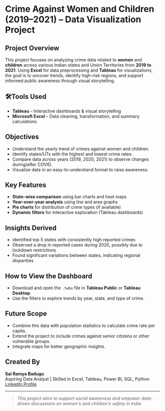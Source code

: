 # Crime Against Women and Children (2019–2021) – Data Visualization Project

## Project Overview

This project focuses on analyzing crime data related to **women** and **children** across various Indian states and Union Territories from **2019 to 2021**. Using **Excel** for data preprocessing and **Tableau** for visualizations, the goal is to uncover trends, identify high-risk regions, and support informed public awareness through visual storytelling.

## 🛠Tools Used

- **Tableau** – Interactive dashboards & visual storytelling
- **Microsoft Excel** – Data cleaning, transformation, and summary calculations

## Objectives

- Understand the yearly trend of crimes against women and children.
- Identify states/UTs with the highest and lowest crime rates.
- Compare data across years (2019, 2020, 2021) to observe changes during/after COVID.
- Visualize data in an easy-to-understand format to raise awareness.

## Key Features

- **State-wise comparison** using bar charts and heat maps
- **Year-over-year analysis** using line and area graphs
- **Pie charts** for distribution of crime types (if available)
- **Dynamic filters** for interactive exploration (Tableau dashboards)

## Insights Derived

- Identified top 5 states with consistently high reported crimes
- Observed a drop in reported cases during 2020, possibly due to lockdown restrictions
- Found significant variations between states, indicating regional disparities

## How to View the Dashboard

- Download and open the `.twbx` file in **Tableau Public** or **Tableau Desktop**.
- Use the filters to explore trends by year, state, and type of crime.

## Future Scope

- Combine this data with population statistics to calculate crime rate per capita.
- Extend the project to include crimes against senior citizens or other vulnerable groups.
- Integrate maps for better geographic insights.

## Created By

**Sai Ramya Badugu**  
Aspiring Data Analyst | Skilled in Excel, Tableau, Power BI, SQL, Python  
[LinkedIn Profile](https://www.linkedin.com/in/sai-ramya-badugu02)

---

> *This project aims to support social awareness and empower data-driven discussions on women's and children's safety in India.*


